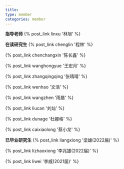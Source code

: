 ```yaml
---
title: 
type: member
categories: member
---
```


**指导老师**
{% post_link linxu '林旭' %}   


**在读研究生**
{% post_link chenglin '程林' %}    

{% post_link chenchangxin '陈长鑫' %}

{% post_link wanghongyue '王宏月' %}

{% post_link zhangqingqing '张晴晴' %}

{% post_link wenhao '文浩' %}

{% post_link wangzhen '雨晨' %}

{% post_link liucan '刘灿' %}

{% post_link dunage '杜娜格' %}

{% post_link caixiaolong '蔡小龙' %}


**已毕业研究生**
{% post_link liangxiong '梁雄(2022届)' %}

{% post_link lizhaoxiong '李兆雄(2022届)' %}

{% post_link liwei '李威(2021届)' %}

